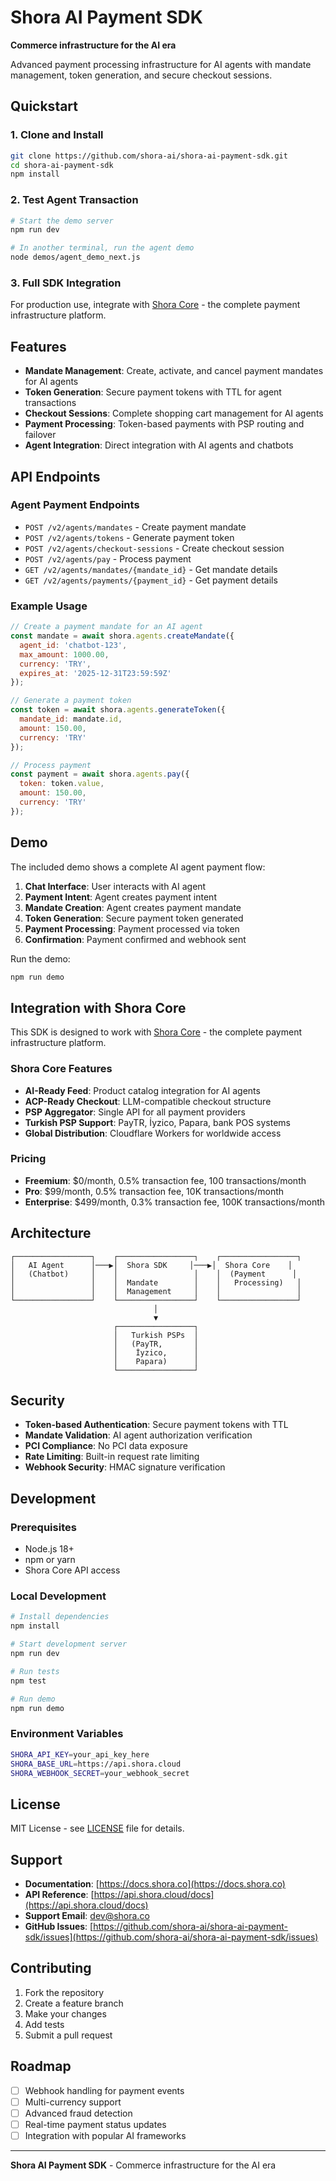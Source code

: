 # Shora AI Payment SDK

**Commerce infrastructure for the AI era**

Advanced payment processing infrastructure for AI agents with mandate management, token generation, and secure checkout sessions.

## Quickstart

### 1. Clone and Install

```bash
git clone https://github.com/shora-ai/shora-ai-payment-sdk.git
cd shora-ai-payment-sdk
npm install
```

### 2. Test Agent Transaction

```bash
# Start the demo server
npm run dev

# In another terminal, run the agent demo
node demos/agent_demo_next.js
```

### 3. Full SDK Integration

For production use, integrate with [Shora Core](https://shora.co) - the complete payment infrastructure platform.

## Features

- **Mandate Management**: Create, activate, and cancel payment mandates for AI agents
- **Token Generation**: Secure payment tokens with TTL for agent transactions  
- **Checkout Sessions**: Complete shopping cart management for AI agents
- **Payment Processing**: Token-based payments with PSP routing and failover
- **Agent Integration**: Direct integration with AI agents and chatbots

## API Endpoints

### Agent Payment Endpoints

- `POST /v2/agents/mandates` - Create payment mandate
- `POST /v2/agents/tokens` - Generate payment token
- `POST /v2/agents/checkout-sessions` - Create checkout session
- `POST /v2/agents/pay` - Process payment
- `GET /v2/agents/mandates/{mandate_id}` - Get mandate details
- `GET /v2/agents/payments/{payment_id}` - Get payment details

### Example Usage

```javascript
// Create a payment mandate for an AI agent
const mandate = await shora.agents.createMandate({
  agent_id: 'chatbot-123',
  max_amount: 1000.00,
  currency: 'TRY',
  expires_at: '2025-12-31T23:59:59Z'
});

// Generate a payment token
const token = await shora.agents.generateToken({
  mandate_id: mandate.id,
  amount: 150.00,
  currency: 'TRY'
});

// Process payment
const payment = await shora.agents.pay({
  token: token.value,
  amount: 150.00,
  currency: 'TRY'
});
```

## Demo

The included demo shows a complete AI agent payment flow:

1. **Chat Interface**: User interacts with AI agent
2. **Payment Intent**: Agent creates payment intent
3. **Mandate Creation**: Agent creates payment mandate
4. **Token Generation**: Secure payment token generated
5. **Payment Processing**: Payment processed via token
6. **Confirmation**: Payment confirmed and webhook sent

Run the demo:
```bash
npm run demo
```

## Integration with Shora Core

This SDK is designed to work with [Shora Core](https://shora.co) - the complete payment infrastructure platform.

### Shora Core Features

- **AI-Ready Feed**: Product catalog integration for AI agents
- **ACP-Ready Checkout**: LLM-compatible checkout structure
- **PSP Aggregator**: Single API for all payment providers
- **Turkish PSP Support**: PayTR, İyzico, Papara, bank POS systems
- **Global Distribution**: Cloudflare Workers for worldwide access

### Pricing

- **Freemium**: $0/month, 0.5% transaction fee, 100 transactions/month
- **Pro**: $99/month, 0.5% transaction fee, 10K transactions/month  
- **Enterprise**: $499/month, 0.3% transaction fee, 100K transactions/month

## Architecture

```
┌─────────────────┐    ┌─────────────────┐    ┌─────────────────┐
│   AI Agent      │───▶│  Shora SDK     │───▶│  Shora Core    │
│   (Chatbot)     │    │                 │    │  (Payment      │
│                 │    │  Mandate        │    │   Processing)   │
│                 │    │  Management     │    │                 │
└─────────────────┘    └─────────────────┘    └─────────────────┘
                                │
                                ▼
                       ┌─────────────────┐
                       │   Turkish PSPs  │
                       │   (PayTR,       │
                       │    İyzico,      │
                       │    Papara)      │
                       └─────────────────┘
```

## Security

- **Token-based Authentication**: Secure payment tokens with TTL
- **Mandate Validation**: AI agent authorization verification
- **PCI Compliance**: No PCI data exposure
- **Rate Limiting**: Built-in request rate limiting
- **Webhook Security**: HMAC signature verification

## Development

### Prerequisites

- Node.js 18+
- npm or yarn
- Shora Core API access

### Local Development

```bash
# Install dependencies
npm install

# Start development server
npm run dev

# Run tests
npm test

# Run demo
npm run demo
```

### Environment Variables

```bash
SHORA_API_KEY=your_api_key_here
SHORA_BASE_URL=https://api.shora.cloud
SHORA_WEBHOOK_SECRET=your_webhook_secret
```

## License

MIT License - see [LICENSE](LICENSE) file for details.

## Support

- **Documentation**: [https://docs.shora.co](https://docs.shora.co)
- **API Reference**: [https://api.shora.cloud/docs](https://api.shora.cloud/docs)
- **Support Email**: dev@shora.co
- **GitHub Issues**: [https://github.com/shora-ai/shora-ai-payment-sdk/issues](https://github.com/shora-ai/shora-ai-payment-sdk/issues)

## Contributing

1. Fork the repository
2. Create a feature branch
3. Make your changes
4. Add tests
5. Submit a pull request

## Roadmap

- [ ] Webhook handling for payment events
- [ ] Multi-currency support
- [ ] Advanced fraud detection
- [ ] Real-time payment status updates
- [ ] Integration with popular AI frameworks

---

**Shora AI Payment SDK** - Commerce infrastructure for the AI era
